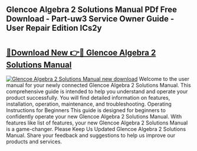 ## Glencoe Algebra 2 Solutions Manual PDf Free Download - Part-uw3 Service Owner Guide - User Repair Edition ICs2y

# <h2><a href="http://bc45770.oget.top/?id=Glencoe+Algebra+2+Solutions+Manual">🔗Download New 👉🔴 Glencoe Algebra 2 Solutions Manual</a></h2>

[![Glencoe Algebra 2 Solutions Manual new download](https://i.imgur.com/5g1atiW.png)](http://bc45770.oget.top/?id=Glencoe+Algebra+2+Solutions+Manual)
Welcome to the user manual for your newly connected Glencoe Algebra 2 Solutions Manual. This comprehensive guide is intended to help you understand and operate your product successfully. You will find detailed information on features, installation, operation, maintenance, and troubleshooting. Operating Instructions for Beginners This guide is designed for beginners to confidently operate your new Glencoe Algebra 2 Solutions Manual. With features like list of features, your new Glencoe Algebra 2 Solutions Manual is a game-changer. Please Keep Us Updated Glencoe Algebra 2 Solutions Manual. Share your feedback and suggestions to help us improve our products and services.
